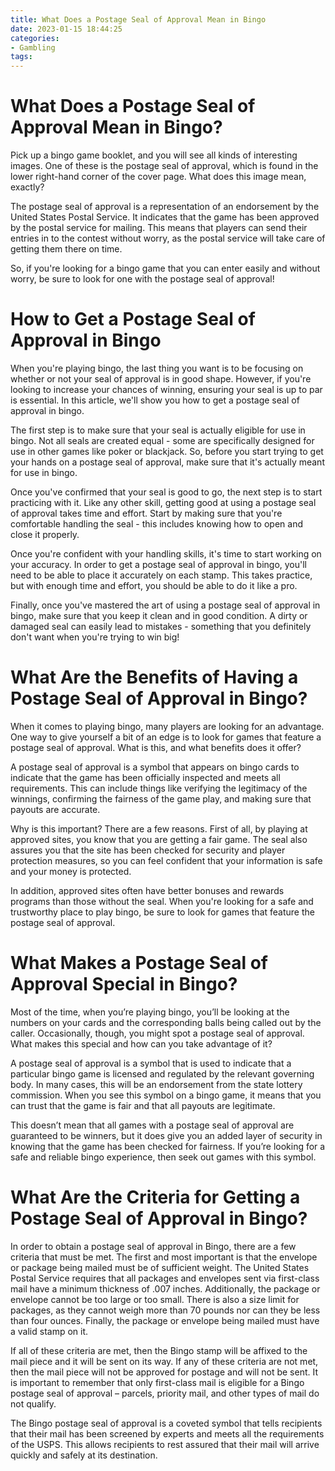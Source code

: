 ```yaml
---
title: What Does a Postage Seal of Approval Mean in Bingo
date: 2023-01-15 18:44:25
categories:
- Gambling
tags:
---
```



#  What Does a Postage Seal of Approval Mean in Bingo?

Pick up a bingo game booklet, and you will see all kinds of interesting images. One of these is the postage seal of approval, which is found in the lower right-hand corner of the cover page. What does this image mean, exactly?

The postage seal of approval is a representation of an endorsement by the United States Postal Service. It indicates that the game has been approved by the postal service for mailing. This means that players can send their entries in to the contest without worry, as the postal service will take care of getting them there on time.

So, if you're looking for a bingo game that you can enter easily and without worry, be sure to look for one with the postage seal of approval!

#  How to Get a Postage Seal of Approval in Bingo

When you're playing bingo, the last thing you want is to be focusing on whether or not your seal of approval is in good shape. However, if you're looking to increase your chances of winning, ensuring your seal is up to par is essential. In this article, we'll show you how to get a postage seal of approval in bingo.

The first step is to make sure that your seal is actually eligible for use in bingo. Not all seals are created equal - some are specifically designed for use in other games like poker or blackjack. So, before you start trying to get your hands on a postage seal of approval, make sure that it's actually meant for use in bingo.

Once you've confirmed that your seal is good to go, the next step is to start practicing with it. Like any other skill, getting good at using a postage seal of approval takes time and effort. Start by making sure that you're comfortable handling the seal - this includes knowing how to open and close it properly.

Once you're confident with your handling skills, it's time to start working on your accuracy. In order to get a postage seal of approval in bingo, you'll need to be able to place it accurately on each stamp. This takes practice, but with enough time and effort, you should be able to do it like a pro.

Finally, once you've mastered the art of using a postage seal of approval in bingo, make sure that you keep it clean and in good condition. A dirty or damaged seal can easily lead to mistakes - something that you definitely don't want when you're trying to win big!

#  What Are the Benefits of Having a Postage Seal of Approval in Bingo?

When it comes to playing bingo, many players are looking for an advantage. One way to give yourself a bit of an edge is to look for games that feature a postage seal of approval. What is this, and what benefits does it offer?

A postage seal of approval is a symbol that appears on bingo cards to indicate that the game has been officially inspected and meets all requirements. This can include things like verifying the legitimacy of the winnings, confirming the fairness of the game play, and making sure that payouts are accurate.

Why is this important? There are a few reasons. First of all, by playing at approved sites, you know that you are getting a fair game. The seal also assures you that the site has been checked for security and player protection measures, so you can feel confident that your information is safe and your money is protected.

In addition, approved sites often have better bonuses and rewards programs than those without the seal. When you're looking for a safe and trustworthy place to play bingo, be sure to look for games that feature the postage seal of approval.

#  What Makes a Postage Seal of Approval Special in Bingo?

Most of the time, when you’re playing bingo, you’ll be looking at the numbers on your cards and the corresponding balls being called out by the caller. Occasionally, though, you might spot a postage seal of approval. What makes this special and how can you take advantage of it?

A postage seal of approval is a symbol that is used to indicate that a particular bingo game is licensed and regulated by the relevant governing body. In many cases, this will be an endorsement from the state lottery commission. When you see this symbol on a bingo game, it means that you can trust that the game is fair and that all payouts are legitimate.

This doesn’t mean that all games with a postage seal of approval are guaranteed to be winners, but it does give you an added layer of security in knowing that the game has been checked for fairness. If you’re looking for a safe and reliable bingo experience, then seek out games with this symbol.

#  What Are the Criteria for Getting a Postage Seal of Approval in Bingo?

In order to obtain a postage seal of approval in Bingo, there are a few criteria that must be met. The first and most important is that the envelope or package being mailed must be of sufficient weight. The United States Postal Service requires that all packages and envelopes sent via first-class mail have a minimum thickness of .007 inches. Additionally, the package or envelope cannot be too large or too small. There is also a size limit for packages, as they cannot weigh more than 70 pounds nor can they be less than four ounces. Finally, the package or envelope being mailed must have a valid stamp on it.

If all of these criteria are met, then the Bingo stamp will be affixed to the mail piece and it will be sent on its way. If any of these criteria are not met, then the mail piece will not be approved for postage and will not be sent. It is important to remember that only first-class mail is eligible for a Bingo postage seal of approval – parcels, priority mail, and other types of mail do not qualify.

The Bingo postage seal of approval is a coveted symbol that tells recipients that their mail has been screened by experts and meets all the requirements of the USPS. This allows recipients to rest assured that their mail will arrive quickly and safely at its destination.